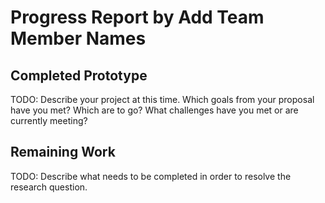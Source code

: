 # Progress Report by Add Team Member Names

## Completed Prototype

TODO: Describe your project at this time. Which goals from your proposal have you met? Which are to go? What challenges have you met or are currently meeting?

## Remaining Work

TODO: Describe what needs to be completed in order to resolve the research question.